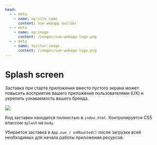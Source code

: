 ```yaml
---
head:
  - - meta
    - name: og:site_name
      content: Vue webapp builder
  - - meta
    - name: og:image
      content: /images/vue-webapp-logo.png
  - - meta
    - name: twitter:image
      content: /images/vue-webapp-logo.png
---
```


# Splash screen

Заставка при старте приложения вместо пустого экрана может повысить восприятие вашего приложения пользователями (UX) и укрепить узнаваемость вашего бренда.

![](/images/vue-webapp/splash-screen.gif)

Код заставки находится полностью в `index.html`. Контролируется CSS классом `splash` на `body`.

Убирается заставка в `App.vue / onMounted()` после загрузки всей необходимых для начала работы приложения ресурсов. 

<style scoped>
img {
    border: 1px solid #ddd;
}
</style>


